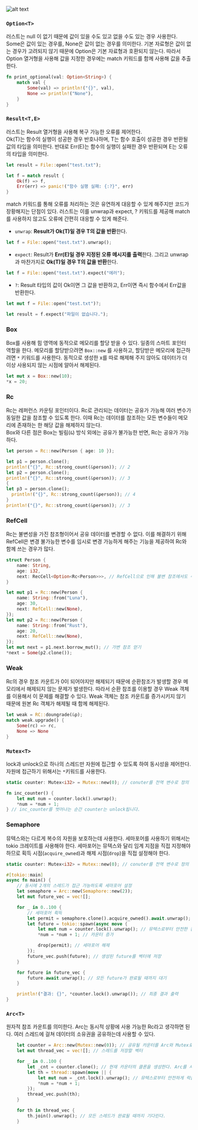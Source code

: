 ![alt text](https://pangorithm.github.io/MyAuxiliaryStorage/image/rust-cheat-sheet.webp)

### `Option<T>`
러스트는 null 이 없기 때문에 값이 있을 수도 있고 없을 수도 있는 경우 사용한다.  
Some은 값이 있는 경우를, None은 값이 없는 경우를 의미한다. 기본 자료형은 값이 없는 경우가 고려되지 않기 때문에 Option은 기본 자료형과 호환되지 않는다. 따라서 Option 열거형을 사용해 값을 지정한 경우에는 match 키워드를 함께 사용해 값을 추출한다.
```rust
fn print_optional(val: Option<String>) {
	match val {
		Some(val) => println!("{}", val),
		None => println!("None"),
	}
}
```

### `Result<T,E>`
러스트는 Result 열거형을 사용해 복구 가능한 오류를 제어한다.  
Ok(T)는 함수의 실행이 성공한 경우 반호나하며, T는 함수 호출이 성공한 경우 반환될 값의 타입을 의미한다. 반대로 Err(E)는 함수의 실행이 실패한 경우 반환되며 E는 오류의 타입을 의미한다.
```rust
let result = File::open("test.txt");

let f = match result {
	Ok(f) => f,
	Err(err) => panic!("함수 실행 실패: {:?}", err)
}
```
match 키워드를 통해 오류를 처리하는 것은 유연하게 대응할 수 있게 해주지만 코드가 장황해지는 단점이 있다. 러스트는 이를 unwrap과 expect, ? 키워드를 제공해 match를 사용하지 않고도 오류에 간편히 대응할 수 있게 해준다.
* `unwrap`: **Result가 Ok(T)일 경우 T의 값을 반환**한다.
```rust
let f = File::open("test.txt").unwrap();
```
* `expect`: Result가 **Err(E)일 경우 지정된 오류 메시지를 출력**한다. 그리고 unwrap과 마찬가지로 **Ok(T)일 경우 T의 값을 반환**한다.
```rust
let f = File::open("test.txt").expect("에러");
```
* `?`: Result 타입의 값이  Ok이면 그 값을 반환하고, Err이면 즉시 함수에서 Err값을 반환한다.
```rust
let mut f = File::open("test.txt")?;

let result = f.expect("파일이 없습니다.");
```

### Box
Box를 사용해 힘 영역에 동적으로 메모리를 할당 받을 수 있다. 일종의 스마트 포인터 역할을 한다. 메모리를 할당받으려면 `Box::new` 를 사용하고, 할당받은 메모리에 접근하려면 `*` 키워드를 사용한다. 동적으로 생성한 x를 따로 해제해 주지 않아도 데이터가 더이상 사용되지 않는 시점에 알아서 해제된다.
```rust
let mut x = Box::new(10);
*x = 20;
```

### Rc
Rc는 레퍼런스 카운팅 포인터이다. Rc로 관리되는 데이터는 공유가 가능해 여러 변수가 동일한 값을 참조할 수 있도록 한다. 이때 Rc는 데이터를 참조하는 모든 변수들이 메모리에 존재하는 한 해당 값을 해제하지 않는다.  
Box와 다른 점은 Box는 빌림(`&`) 방식 외에는 공유가 불가능한 반면, Rc는 공유가 가능하다.
```rust
let person = Rc::new(Person { age: 10 });

let p1 = person.clone();
println!("{}", Rc::strong_count(&person)); // 2
let p2 = person.clone();
println!("{}", Rc::strong_count(&person)); // 3
{
let p3 = person.clone();
  println!("{}", Rc::strong_count(&person)); // 4
}
println!("{}", Rc::strong_count(&person)); // 3
```

### RefCell
Rc는 불변성을 가진 참조형이어서 공유 데이터를 변경할 수 없다. 이를 해결하기 위해 RefCell은 변경 불가능한 변수를 임시로 변경 가능하게 해주는 기능을 제공하여 Rc와 함께 쓰는 경우가 많다.
```rust
struct Person {
	name: String,
	age: i32,
	next: RecCell<Option<Rc<Person>>>, // RefCell으로 인해 불변 참조에서도 수정 가능
}

let mut p1 = Rc::new(Person {
	name: String::from("Luna"),
	age: 30,
	next: RefCell::new(None),
});
let mut p2 = Rc::new(Person {
	name: String::from("Rust"),
	age: 20,
	next: RefCell::new(None),
});
let mut next = p1.next.borrow_mut(); // 가변 참조 얻기
*next = Some(p2.clone());
```

### Weak
Rc의 경우 참조 카운트가 0이 되어야지만 해제되기 때문에 순환참조가 발생할 경우 메모리에서 해제되지 않는 문제가 발생한다. 따라서 순환 참조를 이용할 경우 Weak 객체를 이용해서 이 문제를 해결할 수 있다. Weak 객체는 참조 카운트를 증가시키지 않기 때문에 원본 Rc 객체가 해제될 때 함께 해제된다.
```rust
let weak = RC::doungrade(&p);
match weak.upgrade() {
    Some(rc) => rc,
    None => None
}
```

### `Mutex<T>`
lock과 unlock으로 하나의 스레드만 자원에 접근할 수 있도록 하여 동시성을 제어한다. 자원에 접근하기 위해서는 `*`키워드를 사용한다.
```rust
static counter: Mutex<i32> = Mutex::new(0); // conuter를 전역 변수로 정의

fn inc_counter() {
    let mut num = counter.lock().unwrap();
    *num = *num + 1;
} // inc_counter를 벗어나는 순간 counter는 unlock됩니다.
```

### Semaphore
뮤텍스와는 다르게 복수의 자원을 보호하는데 사용한다. 세마포어를 사용하기 위해서는 tokio 크레이트를 사용해야 한다. 세마포어는 뮤텍스와 달리 임계 지점을 직접 지정해야 하므로 획득 시점(`acquire_owned`)과 해제 시점(`drop`)을 직접 설정해야 한다.
```rust
static counter: Mutex<i32> = Mutex::new(0); // conuter를 전역 변수로 정의

#[tokio::main]
async fn main() {
    // 동시에 2개의 스레드가 접근 가능하도록 세마포어 설정
    let semaphore = Arc::new(Semaphore::new(2));
    let mut future_vec = vec![];

    for _ in 0..100 {
        // 세마포어 획득
        let permit = semaphore.clone().acquire_owned().await.unwrap();
        let future = tokio::spawn(async move {
            let mut num = counter.lock().unwrap(); // 뮤텍스로부터 안전한 참조를 획득
            *num = *num + 1; // 카운터 증가

            drop(permit); // 세마포어 해제
        });
        future_vec.push(future); // 생성된 future를 벡터에 저장
    }

    for future in future_vec {
        future.await.unwrap(); // 모든 future가 완료될 때까지 대기
    }

    println!("결과: {}", *counter.lock().unwrap()); // 최종 결과 출력
}

```

### `Arc<T>`
원자적 참조 카운트를 의미한다. Arc는 동시적 상황에 사용 가능한 Rc라고 생각하면 된다. 여러 스레드에 걸쳐 데이터의 소유권을 공유하는데 사용할 수 있다.
```rust
    let counter = Arc::new(Mutex::new(0)); // 공유될 카운터를 Arc와 Mutex로 감싸준다.
    let mut thread_vec = vec![]; // 스레드를 저장할 벡터

    for _ in 0..100 {
        let _cnt = counter.clone(); // 현재 카운터의 클론을 생성한다. Arc를 사용하면 여러 스레드 간에 안전하게 공유할 수 있다.
        let th = thread::spawn(move || {
            let mut num = _cnt.lock().unwrap(); // 뮤텍스로부터 안전하게 락을 얻어와 참조를 획득한다.
            *num = *num + 1;
        });
        thread_vec.push(th);
    }

    for th in thread_vec {
        th.join().unwrap(); // 모든 스레드가 완료될 때까지 기다린다.
    }
```
